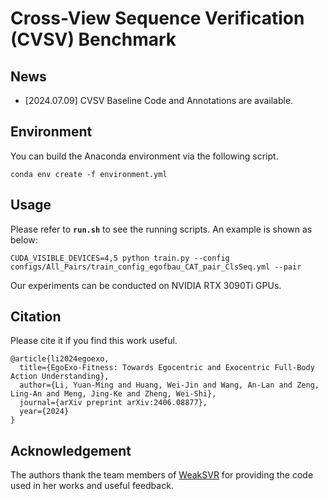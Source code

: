 # Cross-View Sequence Verification (CVSV) Benchmark

## News
- [2024.07.09] CVSV Baseline Code and Annotations are available.

## Environment
You can build the Anaconda environment via the following script.
```
conda env create -f environment.yml
```

## Usage
Please refer to **`run.sh`** to see the running scripts. An example is shown as below:
```
CUDA_VISIBLE_DEVICES=4,5 python train.py --config configs/All_Pairs/train_config_egofbau_CAT_pair_ClsSeq.yml --pair
```
Our experiments can be conducted on NVIDIA RTX 3090Ti GPUs. 

## Citation
Please cite it if you find this work useful.
```
@article{li2024egoexo,
  title={EgoExo-Fitness: Towards Egocentric and Exocentric Full-Body Action Understanding},
  author={Li, Yuan-Ming and Huang, Wei-Jin and Wang, An-Lan and Zeng, Ling-An and Meng, Jing-Ke and Zheng, Wei-Shi},
  journal={arXiv preprint arXiv:2406.08877},
  year={2024}
}
```

## Acknowledgement
The authors thank the team members of [WeakSVR](https://github.com/svip-lab/WeakSVR/tree/main) for providing the code used in her works and useful feedback.
